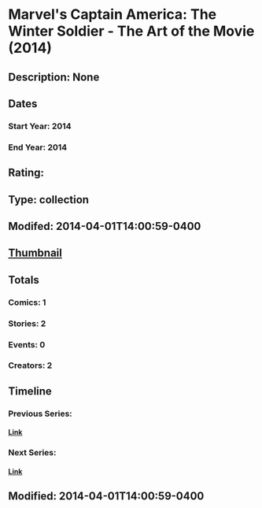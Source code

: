 # Marvel's Captain America: The Winter Soldier - The Art of the Movie (2014)
## Description: None
## Dates
### Start Year: 2014
### End Year: 2014
## Rating: 
## Type: collection
## Modifed: 2014-04-01T14:00:59-0400
## [Thumbnail](http://i.annihil.us/u/prod/marvel/i/mg/b/40/image_not_available.jpg)
## Totals
### Comics: 1
### Stories: 2
### Events: 0
### Creators: 2
## Timeline
### Previous Series: 
#### [Link]()
### Next Series: 
#### [Link]()
## Modified: 2014-04-01T14:00:59-0400
